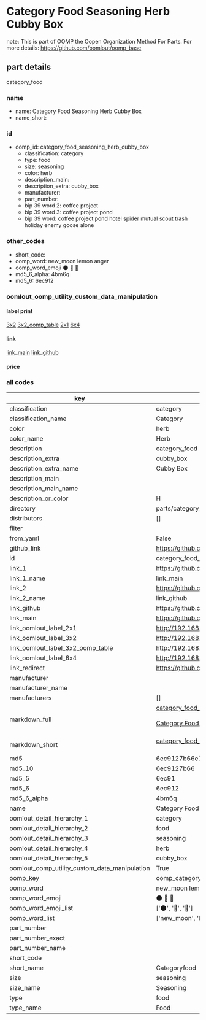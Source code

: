# Category Food Seasoning Herb Cubby Box  

note: This is part of OOMP the Oopen Organization Method For Parts. For more details: https://github.com/oomlout/oomp_base

##  part details
  



category_food



### name
* name: Category Food Seasoning Herb Cubby Box
* name_short: 
### id
* oomp_id: category_food_seasoning_herb_cubby_box
  * classification: category
  * type: food
  * size: seasoning
  * color: herb
  * description_main: 
  * description_extra: cubby_box
  * manufacturer: 
  * part_number: 
  * bip 39 word 2: coffee project
  * bip 39 word 3: coffee project pond
  * bip 39 word: coffee project pond hotel spider mutual scout trash holiday enemy goose alone

### other_codes
* short_code: 
* oomp_word: new_moon lemon anger
* oomp_word_emoji :new_moon: :lemon: :anger:
* md5_6_alpha: 4bm6q
* md5_6: 6ec912






### oomlout_oomp_utility_custom_data_manipulation
#### label print
[3x2](http://192.168.1.245:1112/?label=oomp%204bm6q)
[3x2_oomp_table](http://192.168.1.108:1112/?label=oomp%204bm6q)
[2x1](http://192.168.1.242:1112/?label=oomp%204bm6q)
[6x4](http://192.168.1.55:1112/?label=oomp%204bm6q)    

#### link

[link_main](https://github.com/oomlout/oomlout_oomp_version_1_messy/tree/main/parts/category_food_seasoning_herb_cubby_box) [link_github](https://github.com/oomlout/oomlout_oomp_version_1_messy/tree/main/parts/category_food_seasoning_herb_cubby_box)                             

#### price







### all codes 
| key | value |  
| --- | --- |  
| classification | category |  
| classification_name | Category |  
| color | herb |  
| color_name | Herb |  
| description | category_food |  
| description_extra | cubby_box |  
| description_extra_name | Cubby Box |  
| description_main |  |  
| description_main_name |  |  
| description_or_color | H  |  
| directory | parts/category_food_seasoning_herb_cubby_box |  
| distributors | [] |  
| filter |  |  
| from_yaml | False |  
| github_link | https://github.com/oomlout/oomlout_oomp_part_src/tree/main/parts/category_food_seasoning_herb_cubby_box |  
| id | category_food_seasoning_herb_cubby_box |  
| link_1 | https://github.com/oomlout/oomlout_oomp_version_1_messy/tree/main/parts/category_food_seasoning_herb_cubby_box |  
| link_1_name | link_main |  
| link_2 | https://github.com/oomlout/oomlout_oomp_version_1_messy/tree/main/parts/category_food_seasoning_herb_cubby_box |  
| link_2_name | link_github |  
| link_github | https://github.com/oomlout/oomlout_oomp_version_1_messy/tree/main/parts/category_food_seasoning_herb_cubby_box |  
| link_main | https://github.com/oomlout/oomlout_oomp_version_1_messy/tree/main/parts/category_food_seasoning_herb_cubby_box |  
| link_oomlout_label_2x1 | http://192.168.1.242:1112/?label=oomp%204bm6q |  
| link_oomlout_label_3x2 | http://192.168.1.245:1112/?label=oomp%204bm6q |  
| link_oomlout_label_3x2_oomp_table | http://192.168.1.108:1112/?label=oomp%204bm6q |  
| link_oomlout_label_6x4 | http://192.168.1.55:1112/?label=oomp%204bm6q |  
| link_redirect | https://github.com/oomlout/oomlout_oomp_version_1_messy/tree/main/parts/category_food_seasoning_herb_cubby_box |  
| manufacturer |  |  
| manufacturer_name |  |  
| manufacturers | [] |  
| markdown_full | [category_food_seasoning_herb_cubby_box](none)<br>[](none)<br>[Category Food Seasoning Herb Cubby Box](none)<br><br> |  
| markdown_short | [category_food_seasoning_herb_cubby_box](none)<br><br> |  
| md5 | 6ec9127b66e7782a48e8d6e34fab0169 |  
| md5_10 | 6ec9127b66 |  
| md5_5 | 6ec91 |  
| md5_6 | 6ec912 |  
| md5_6_alpha | 4bm6q |  
| name | Category Food Seasoning Herb Cubby Box |  
| oomlout_detail_hierarchy_1 | category |  
| oomlout_detail_hierarchy_2 | food |  
| oomlout_detail_hierarchy_3 | seasoning |  
| oomlout_detail_hierarchy_4 | herb |  
| oomlout_detail_hierarchy_5 | cubby_box |  
| oomlout_oomp_utility_custom_data_manipulation | True |  
| oomp_key | oomp_category_food_seasoning_herb_cubby_box |  
| oomp_word | new_moon lemon anger |  
| oomp_word_emoji | :new_moon: :lemon: :anger: |  
| oomp_word_emoji_list | [':new_moon:', ':lemon:', ':anger:'] |  
| oomp_word_list | ['new_moon', 'lemon', 'anger'] |  
| part_number |  |  
| part_number_exact |  |  
| part_number_name |  |  
| short_code |  |  
| short_name | Categoryfood |  
| size | seasoning |  
| size_name | Seasoning |  
| type | food |  
| type_name | Food |  
